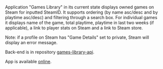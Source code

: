Application "Games Library" in its current state displays owned games on Steam for inputted SteamID. It supports ordering (by name asc/desc and by playtime asc/desc) and filtering through a search box. For individual games it displays name of the game, total playtime, playtime in last two weeks (if applicable), a link to player stats on Steam and a link to Steam store.

Note: if a profile on Steam has "Game Details" set to private, Steam will display an error message.

Back-end is in repository [games-library-api](https://github.com/petermacko90/games-library-api).

App is available [online](https://petermacko90.github.io/games-library/).